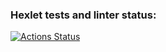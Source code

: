 ### Hexlet tests and linter status:
[![Actions Status](https://github.com/Semeikin-Kirill/frontend-project-lvl3/workflows/hexlet-check/badge.svg)](https://github.com/Semeikin-Kirill/frontend-project-lvl3/actions)